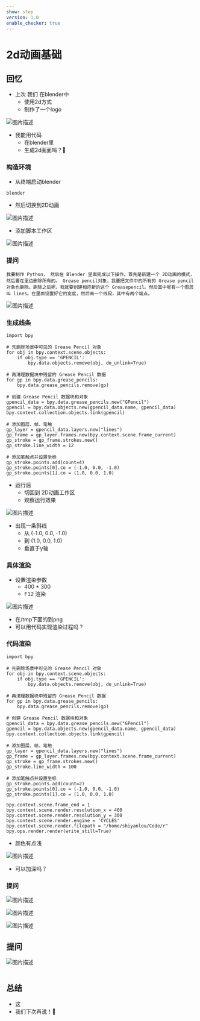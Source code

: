 ```yaml
---
show: step
version: 1.0
enable_checker: true
---
```


# 2d动画基础

## 回忆

- 上次 我们 在blender中 
	- 使用2d方式 
	- 制作了一个logo

![图片描述](https://doc.shiyanlou.com/courses/3584/labs/1308301/uid1190679-20250609-1749470625833) 

- 我能用代码 
	- 在blender里
	- 生成2d画面吗？🤔

### 构造环境

- 从终端启动blender

```
blender
```

- 然后切换到2D动画

![图片描述](https://doc.shiyanlou.com/courses/3584/labs/4091352/uid1190679-20250605-1749087460431) 

- 添加脚本工作区

![图片描述](https://doc.shiyanlou.com/courses/3584/labs/4091352/uid1190679-20250605-1749087496448) 

### 提问

```
我要制作 Python， 然后在 Blender 里面完成以下操作。首先是新建一个 2D动画的模式，然后要在里边删除所有的。 Grease pencil对象，我要把文件中的所有的 Grease pencil对象也删除。删除之后呢，我就要创建相应新的这个 Greasepencil。然后其中呢有一个图层叫 lines。在里面设置好它的宽度，然后画一个线段，其中有两个端点。
```

![图片描述](https://doc.shiyanlou.com/courses/3584/labs/4091352/uid1190679-20250609-1749470914249) 


### 生成线条

```
import bpy

# 先删除场景中可见的 Grease Pencil 对象
for obj in bpy.context.scene.objects:
    if obj.type == 'GPENCIL':
        bpy.data.objects.remove(obj, do_unlink=True)

# 再清理数据块中残留的 Grease Pencil 数据
for gp in bpy.data.grease_pencils:
    bpy.data.grease_pencils.remove(gp)

# 创建 Grease Pencil 数据块和对象
gpencil_data = bpy.data.grease_pencils.new("GPencil")
gpencil = bpy.data.objects.new(gpencil_data.name, gpencil_data)
bpy.context.collection.objects.link(gpencil)

# 添加图层、帧、笔触
gp_layer = gpencil_data.layers.new("lines")
gp_frame = gp_layer.frames.new(bpy.context.scene.frame_current)
gp_stroke = gp_frame.strokes.new()
gp_stroke.line_width = 12

# 添加笔触点并设置坐标
gp_stroke.points.add(count=4)
gp_stroke.points[0].co = (-1.0, 0.0, -1.0)
gp_stroke.points[1].co = (1.0, 0.0, 1.0)
```

- 运行后	
	- 切回到 2D动画工作区
	- 观察运行效果

![图片描述](https://doc.shiyanlou.com/courses/3584/labs/4091352/uid1190679-20250605-1749087598883) 

- 出现一条斜线
	- 从 (-1.0, 0.0, -1.0)
	- 到  (1.0, 0.0, 1.0)
	- 垂直于y轴

### 具体渲染

- 设置渲染参数
	- 400 * 300
	- <kbd>F12</kbd> 渲染

![图片描述](https://doc.shiyanlou.com/courses/3584/labs/4091352/uid1190679-20250605-1749089535870) 

- 在/tmp下面的到png
- 可以用代码实现渲染过程吗？

### 代码渲染

```
import bpy

# 先删除场景中可见的 Grease Pencil 对象
for obj in bpy.context.scene.objects:
    if obj.type == 'GPENCIL':
        bpy.data.objects.remove(obj, do_unlink=True)

# 再清理数据块中残留的 Grease Pencil 数据
for gp in bpy.data.grease_pencils:
    bpy.data.grease_pencils.remove(gp)

# 创建 Grease Pencil 数据块和对象
gpencil_data = bpy.data.grease_pencils.new("GPencil")
gpencil = bpy.data.objects.new(gpencil_data.name, gpencil_data)
bpy.context.collection.objects.link(gpencil)

# 添加图层、帧、笔触
gp_layer = gpencil_data.layers.new("lines")
gp_frame = gp_layer.frames.new(bpy.context.scene.frame_current)
gp_stroke = gp_frame.strokes.new()
gp_stroke.line_width = 100

# 添加笔触点并设置坐标
gp_stroke.points.add(count=2)
gp_stroke.points[0].co = (-1.0, 0.0, -1.0)
gp_stroke.points[1].co = (1.0, 0.0, 1.0)

bpy.context.scene.frame_end = 1
bpy.context.scene.render.resolution_x = 400
bpy.context.scene.render.resolution_y = 300
bpy.context.scene.render.engine = 'CYCLES'
bpy.context.scene.render.filepath = "/home/shiyanlou/Code/r"
bpy.ops.render.render(write_still=True)
```

- 颜色有点浅

![图片描述](https://doc.shiyanlou.com/courses/3584/labs/4091352/uid1190679-20250605-1749090347079) 

- 可以加深吗？

### 提问

![图片描述](https://doc.shiyanlou.com/courses/3584/labs/4091352/uid1190679-20250609-1749422316049) 



![图片描述](https://doc.shiyanlou.com/courses/3584/labs/4091352/uid1190679-20250605-1749085869573) 


 ![图片描述](https://doc.shiyanlou.com/courses/3584/labs/4091352/uid1190679-20250605-1749085902390) 

## 提问


![图片描述](https://doc.shiyanlou.com/courses/3584/labs/4091352/uid1190679-20250605-1749085078567)

```
```

## 总结

- 这
- 我们下次再说！👋

